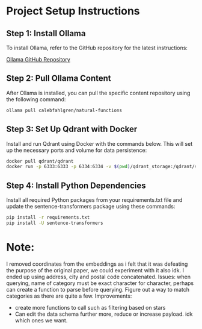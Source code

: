 # Project Setup Instructions

## Step 1: Install Ollama

To install Ollama, refer to the GitHub repository for the latest instructions:

[Ollama GitHub Repository](https://github.com/ollama/ollama)

## Step 2: Pull Ollama Content

After Ollama is installed, you can pull the specific content repository using the following command:

```bash
ollama pull calebfahlgren/natural-functions
```

## Step 3: Set Up Qdrant with Docker

Install and run Qdrant using Docker with the commands below. This will set up the necessary ports and volume for data persistence:

```bash
docker pull qdrant/qdrant
docker run -p 6333:6333 -p 6334:6334 -v $(pwd)/qdrant_storage:/qdrant/storage:z qdrant/qdrant
```

## Step 4: Install Python Dependencies

Install all required Python packages from your requirements.txt file and update the sentence-transformers package using these commands:

```bash
pip install -r requirements.txt
pip install -U sentence-transformers
```

# Note:

I removed coordinates from the embeddings as i felt that it was defeating the purpose of the original paper, we could experiment with it also idk. I ended up using address, city and postal code concatenated.
Issues: when querying, name of category must be exact character for character, perhaps can create a function to parse before querying. Figure out a way to match categories as there are quite a few.
Improvements:

- create more functions to call such as filtering based on stars
- Can edit the data schema further more, reduce or increase payload. idk which ones we want.

